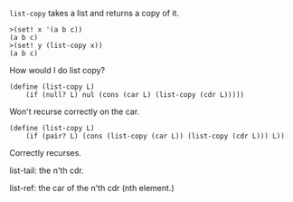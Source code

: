 `list-copy` takes a list and returns a copy of it. 

	>(set! x '(a b c))
	(a b c) 
	>(set! y (list-copy x))
	(a b c) 

How would I do list copy? 

	(define (list-copy L)
		(if (null? L) nul (cons (car L) (list-copy (cdr L)))))
		
Won't recurse correctly on the car. 
		
	(define (list-copy L)
		(if (pair? L) (cons (list-copy (car L)) (list-copy (cdr L))) L))
		
Correctly recurses. 

list-tail: the n'th cdr. 

list-ref: the car of the n'th cdr (nth element.)


		
		
